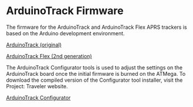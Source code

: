 # ArduinoTrack Firmware
The firmware for the ArduinoTrack and ArduinoTrack Flex APRS trackers is based on the Arduino development environment.  

[ArduinoTrack (original)](https://github.com/custom-ds/arduinotrack-hardware)

[ArduinoTrack Flex (2nd generation)](https://github.com/custom-ds/ArduinoTrack-Flex-Hardware)

The ArduinoTrack Configurator tools is used to adjust the settings on the ArduinoTrack board once the initial firmware is burned on the ATMega.  To download the compiled version of the Configurator tool installer, visit the Project: Traveler website.

[ArduinoTrack Configurator](https://www.projecttraveler.org/arduinotrack/arduinotrack-configurator)
